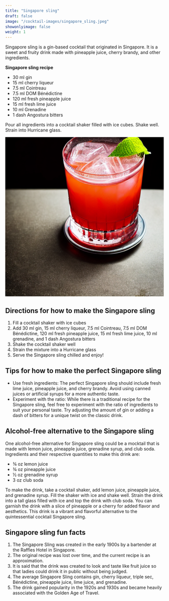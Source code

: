 ```yaml
---
title: "Singapore sling"
draft: false
image: "/cocktail-images/singapore_sling.jpeg"
showonlyimage: false
weight: 1
---
```


Singapore sling is a gin-based cocktail that originated in Singapore. It is a sweet and fruity drink made with pineapple juice, cherry brandy, and other ingredients.

<!--more-->

**Singapore sling recipe**

- 30 ml gin
- 15 ml cherry liqueur
- 7.5 ml Cointreau
- 7.5 ml DOM Bénédictine
- 120 ml fresh pineapple juice
- 15 ml fresh lime juice
- 10 ml Grenadine
- 1 dash Angostura bitters


Pour all ingredients into a cocktail shaker filled with ice cubes. Shake well. Strain into Hurricane glass.

![](/cocktail-images/singapore_sling.jpeg)


## Directions for how to make the Singapore sling

1. Fill a cocktail shaker with ice cubes
2. Add 30 ml gin, 15 ml cherry liqueur, 7.5 ml Cointreau, 7.5 ml DOM Bénédictine, 120 ml fresh pineapple juice, 15 ml fresh lime juice, 10 ml grenadine, and 1 dash Angostura bitters
3. Shake the cocktail shaker well
4. Strain the mixture into a Hurricane glass
5. Serve the Singapore sling chilled and enjoy!

## Tips for how to make the perfect Singapore sling

- Use fresh ingredients: The perfect Singapore sling should include fresh lime juice, pineapple juice, and cherry brandy. Avoid using canned juices or artificial syrups for a more authentic taste.
- Experiment with the ratio: While there is a traditional recipe for the Singapore sling, feel free to experiment with the ratio of ingredients to suit your personal taste. Try adjusting the amount of gin or adding a dash of bitters for a unique twist on the classic drink.

## Alcohol-free alternative to the Singapore sling

One alcohol-free alternative for Singapore sling could be a mocktail that is made with lemon juice, pineapple juice, grenadine syrup, and club soda. Ingredients and their respective quantities to make this drink are:

- ¾ oz lemon juice
- ¾ oz pineapple juice
- ½ oz grenadine syrup
- 3 oz club soda

To make the drink, take a cocktail shaker, add lemon juice, pineapple juice, and grenadine syrup. Fill the shaker with ice and shake well. Strain the drink into a tall glass filled with ice and top the drink with club soda. You can garnish the drink with a slice of pineapple or a cherry for added flavor and aesthetics. This drink is a vibrant and flavorful alternative to the quintessential cocktail Singapore sling.

## Singapore sling fun facts

1. The Singapore Sling was created in the early 1900s by a bartender at the Raffles Hotel in Singapore.
2. The original recipe was lost over time, and the current recipe is an approximation.
3. It is said that the drink was created to look and taste like fruit juice so that ladies could drink it in public without being judged.
4. The average Singapore Sling contains gin, cherry liqueur, triple sec, Bénédictine, pineapple juice, lime juice, and grenadine.
5. The drink gained popularity in the 1920s and 1930s and became heavily associated with the Golden Age of Travel.
